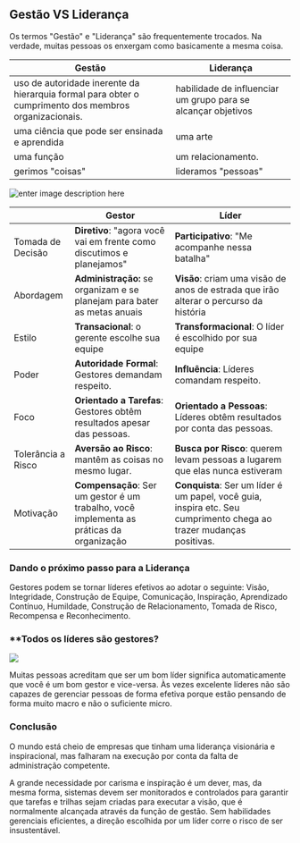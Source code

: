 ## Gestão VS Liderança

Os termos "Gestão" e "Liderança" são frequentemente trocados. Na verdade, muitas pessoas os enxergam como basicamente a mesma coisa.

| Gestão                                                                                                | Liderança                                                     |
|-------------------------------------------------------------------------------------------------------|---------------------------------------------------------------|
| uso de autoridade inerente da hierarquia formal para obter o cumprimento dos membros organizacionais. | habilidade de influenciar um grupo para se alcançar objetivos |
| uma ciência que pode ser ensinada e aprendida                                                         | uma arte                                                      |
| uma função                                                                                            | um relacionamento.                                            |
| gerimos "coisas"                                                                                      | lideramos "pessoas"                                           |

![enter image description here](https://storage.googleapis.com/adm-portal.appspot.com/_assets/files/2016/06/gettheheadinthegame.jpg)

|                    | Gestor                                                                                   | Líder                                                                                                               |
|--------------------|------------------------------------------------------------------------------------------|---------------------------------------------------------------------------------------------------------------------|
| Tomada de Decisão  | **Diretivo**: "agora você vai em frente como discutimos e planejamos"                    | **Participativo**: "Me acompanhe nessa batalha"                                                                     |
| Abordagem          | **Administração:** se organizam e se planejam para bater as metas anuais                 | **Visão**:  criam uma visão de anos de estrada que irão alterar o percurso da história                              |
| Estilo             | **Transacional**: o gerente escolhe sua equipe                                           | **Transformacional**: O líder é escolhido por sua equipe                                                            |
| Poder              | **Autoridade Formal**: Gestores demandam respeito.                                       | **Influência**: Líderes comandam respeito.                                                                          |
| Foco               | **Orientado a Tarefas**: Gestores obtêm resultados apesar das pessoas.                   | **Orientado a Pessoas**: Líderes obtêm resultados por conta das pessoas.                                            |
| Tolerância a Risco | **Aversão ao Risco**: mantêm as coisas no mesmo lugar.                                   | **Busca por Risco**: querem levam pessoas a lugarem que elas nunca estiveram                                        |
| Motivação          | **Compensação**: Ser um gestor é um trabalho, você implementa as práticas da organização | **Conquista**: Ser um líder é um papel, você guia, inspira etc. Seu cumprimento chega ao trazer mudanças positivas. |

### Dando o próximo passo para a Liderança
Gestores podem se tornar líderes efetivos ao adotar o seguinte: Visão, Integridade, Construção de Equipe, Comunicação, Inspiração, Aprendizado Contínuo, Humildade, Construção de Relacionamento, Tomada de Risco, Recompensa e Reconhecimento.


### **Todos os líderes são gestores?  

![](http://www.administradores.com.br/_assets/files/2016/06/breakingfree.jpg)

Muitas pessoas acreditam que ser um bom líder significa automaticamente que você é um bom gestor e vice-versa. Às vezes excelente líderes não são capazes de gerenciar pessoas de forma efetiva porque estão pensando de forma muito macro e não o suficiente micro.


### Conclusão

O mundo está cheio de empresas que tinham uma liderança visionária e inspiracional, mas falharam na execução por conta da falta de administração competente.

A grande necessidade por carisma e inspiração é um dever, mas, da mesma forma, sistemas devem ser monitorados e controlados para garantir que tarefas e trilhas sejam criadas para executar a visão, que é normalmente alcançada através da função de gestão. Sem habilidades gerenciais eficientes, a direção escolhida por um líder corre o risco de ser insustentável.
